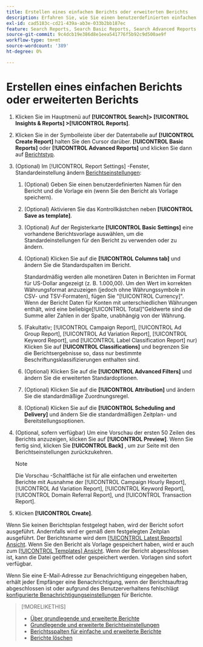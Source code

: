 ```yaml
---
title: Erstellen eines einfachen Berichts oder erweiterten Berichts
description: Erfahren Sie, wie Sie einen benutzerdefinierten einfachen oder erweiterten Bericht erstellen.
exl-id: cad5183c-cd21-439a-ab3e-033b2bb187ec
feature: Search Reports, Search Basic Reports, Search Advanced Reports
source-git-commit: 9c4dcb19e386d8e1eea541776f5b92c9d500ae9f
workflow-type: tm+mt
source-wordcount: '389'
ht-degree: 0%

---
```


# Erstellen eines einfachen Berichts oder erweiterten Berichts

1. Klicken Sie im Hauptmenü auf **[!UICONTROL Search]> [!UICONTROL Insights & Reports] >[!UICONTROL Reports]**.

1. Klicken Sie in der Symbolleiste über der Datentabelle auf **[!UICONTROL Create Report]** halten Sie den Cursor darüber. **[!UICONTROL Basic Reports]** oder **[!UICONTROL Advanced Reports]** und klicken Sie dann auf [Berichtstyp](/help/search-social-commerce/reports/management/basic-advanced/basic-advanced-report-about.md).

1. (Optional) Im [!UICONTROL Report Settings] -Fenster, Standardeinstellung ändern [Berichtseinstellungen](basic-advanced-report-settings.md):

   1. (Optional) Geben Sie einen benutzerdefinierten Namen für den Bericht und die Vorlage ein (wenn Sie den Bericht als Vorlage speichern).

   1. (Optional) Aktivieren Sie das Kontrollkästchen neben **[!UICONTROL Save as template]**.

   1. (Optional) Auf der Registerkarte **[!UICONTROL Basic Settings]** eine vorhandene Berichtsvorlage auswählen, um die Standardeinstellungen für den Bericht zu verwenden oder zu ändern.

   1. (Optional) Klicken Sie auf die **[!UICONTROL Columns tab]** und ändern Sie die Standardspalten im Bericht.

      Standardmäßig werden alle monetären Daten in Berichten im Format für US-Dollar angezeigt (z. B. 1.000,00). Um den Wert im korrekten Währungsformat anzuzeigen (jedoch ohne Währungssymbole in CSV- und TSV-Formaten), fügen Sie &quot;[!UICONTROL Currency]&quot;. Wenn der Bericht Daten für Konten mit unterschiedlichen Währungen enthält, wird eine beliebige[!UICONTROL Total]&quot;Geldwerte sind die Summe aller Zahlen in der Spalte, unabhängig von der Währung.

   1. (Fakultativ; [!UICONTROL Campaign Report], [!UICONTROL Ad Group Report], [!UICONTROL Ad Variation Report], [!UICONTROL Keyword Report], und [!UICONTROL Label Classification Report] nur) Klicken Sie auf **[!UICONTROL Classifications]** und begrenzen Sie die Berichtsergebnisse so, dass nur bestimmte Beschriftungsklassifizierungen enthalten sind.

   1. (Optional) Klicken Sie auf die **[!UICONTROL Advanced Filters]** und ändern Sie die erweiterten Standardoptionen.

   1. (Optional) Klicken Sie auf die **[!UICONTROL Attribution]** und ändern Sie die standardmäßige Zuordnungsregel.

   1. (Optional) Klicken Sie auf die **[!UICONTROL Scheduling and Delivery]** und ändern Sie die standardmäßigen Zeitplan- und Bereitstellungsoptionen.

1. (Optional, sofern verfügbar) Um eine Vorschau der ersten 50 Zeilen des Berichts anzuzeigen, klicken Sie auf **[!UICONTROL Preview]**. Wenn Sie fertig sind, klicken Sie **[!UICONTROL Back]** , um zur Seite mit den Berichtseinstellungen zurückzukehren.

   >[!NOTE]
   >
   >Die Vorschau -Schaltfläche ist für alle einfachen und erweiterten Berichte mit Ausnahme der [!UICONTROL Campaign Hourly Report], [!UICONTROL Ad Variation Report], [!UICONTROL Keyword Report], [!UICONTROL Domain Referral Report], und [!UICONTROL Transaction Report].

1. Klicken **[!UICONTROL Create]**.

Wenn Sie keinen Berichtsplan festgelegt haben, wird der Bericht sofort ausgeführt. Andernfalls wird er gemäß dem festgelegten Zeitplan ausgeführt. Der Berichtsname wird dem [[!UICONTROL Latest Reports] Ansicht](/help/search-social-commerce/reports/report-about.md). Wenn Sie den Bericht als Vorlage gespeichert haben, wird er auch zum [[!UICONTROL Templates] Ansicht](/help/search-social-commerce/reports/report-about.md). Wenn der Bericht abgeschlossen ist, kann die Datei geöffnet oder gespeichert werden. Vorlagen sind sofort verfügbar.

Wenn Sie eine E-Mail-Adresse zur Benachrichtigung eingegeben haben, erhält jeder Empfänger eine Benachrichtigung, wenn der Berichtsauftrag abgeschlossen ist oder aufgrund des Benutzerverhaltens fehlschlägt [konfigurierte Benachrichtigungseinstellungen](/help/search-social-commerce/notifications/notification-edit.md) für Berichte.

>[!MORELIKETHIS]
>
>* [Über grundlegende und erweiterte Berichte](/help/search-social-commerce/reports/management/basic-advanced/basic-advanced-report-about.md)
>* [Grundlegende und erweiterte Berichtseinstellungen](/help/search-social-commerce/reports/management/basic-advanced/basic-advanced-report-settings.md)
>* [Berichtsspalten für einfache und erweiterte Berichte](/help/search-social-commerce/reports/management/basic-advanced/basic-advanced-report-columns.md)
>* [Berichte löschen](/help/search-social-commerce/reports/management/report-delete.md)
